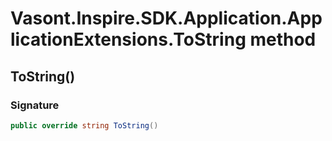 # Vasont.Inspire.SDK.Application.ApplicationExtensions.ToString method
## ToString()
### Signature
```csharp
public override string ToString()
```
